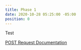 ```yaml
---
title: Phase 1
date: 2020-10-28 05:25:00 -05:00
position: 0
---
```


Test

[POST Request Documentation](/phase1/postrequestdocumentation)